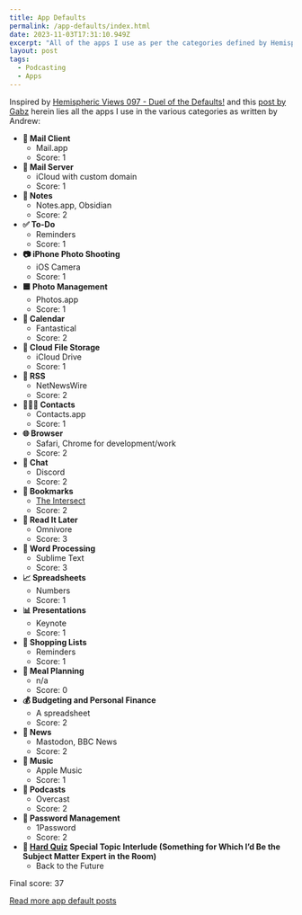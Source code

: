 ```yaml
---
title: App Defaults
permalink: /app-defaults/index.html
date: 2023-11-03T17:31:10.949Z
excerpt: "All of the apps I use as per the categories defined by Hemispheric Views episode 097 - Duel of the Defaults!"
layout: post
tags:
  - Podcasting
  - Apps
---
```


Inspired by [Hemispheric Views 097 - Duel of the Defaults!](https://listen.hemisphericviews.com/097) and this [post by Gabz](https://gabz.blog/2023/11/03/my-defaults.html) herein lies all the apps I use in the various categories as written by Andrew:

- **📨 Mail Client**
    - Mail.app 
    - Score: 1
- **📮 Mail Server**
    - iCloud with custom domain 
    - Score: 1
- **📝 Notes**
    - Notes.app, Obsidian 
    - Score: 2
- **✅ To-Do**
    - Reminders 
    - Score: 1
- **📷 iPhone Photo Shooting**
    - iOS Camera 
    - Score: 1
- **🟦 Photo Management**
    - Photos.app 
    - Score: 1
- **📆 Calendar**
    - Fantastical 
    - Score: 2
- **📁 Cloud File Storage**
    - iCloud Drive 
    - Score: 1
- **📖 RSS**
    - NetNewsWire 
    - Score: 2
- **🙍🏻‍♂️ Contacts**
    - Contacts.app 
    - Score: 1
- **🌐 Browser**
    - Safari, Chrome for development/work 
    - Score: 2
- **💬 Chat**
    - Discord 
    - Score: 2
- **🔖 Bookmarks**
    - [The Intersect](https://intersect.rknight.me)
    - Score: 2
- **📑 Read It Later**
    - Omnivore 
    - Score: 3
- **📜 Word Processing**
    - Sublime Text 
    - Score: 3
- **📈 Spreadsheets**
    - Numbers 
    - Score: 1
- **📊 Presentations**
    - Keynote 
    - Score: 1
- **🛒 Shopping Lists**
    - Reminders 
    - Score: 1
- **🍴 Meal Planning**
    - n/a 
    - Score: 0
- **💰 Budgeting and Personal Finance**
    - A spreadsheet 
    - Score: 2
- **📰 News**
    - Mastodon, BBC News 
    - Score: 2
- **🎵 Music**
    - Apple Music 
    - Score: 1
- **🎤 Podcasts**
    - Overcast 
    - Score: 2
- **🔐 Password Management**
    - 1Password 
    - Score: 2
- **🔔 [Hard Quiz](https://en.wikipedia.org/wiki/Hard_Quiz) Special Topic Interlude (Something for  Which I’d Be the Subject Matter Expert in the Room)**
    - Back to the Future

Final score: 37

[Read more app default posts](https://defaults.rknight.me/)